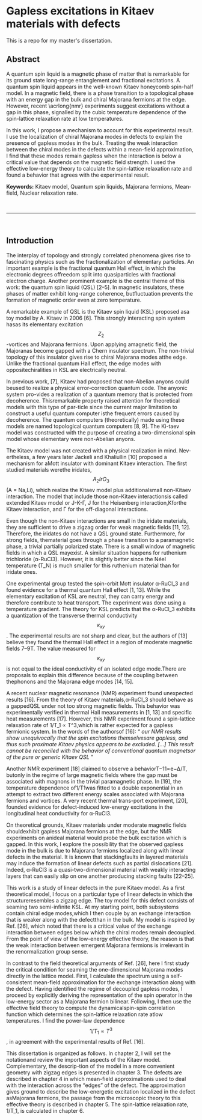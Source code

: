 # Gapless excitations in Kitaev materials with defects

This is a repo for my master's dissertation.



## Abstract

A quantum spin liquid is a magnetic phase of matter that is remarkable for its ground state long-range entanglement and fractional excitations. 
A  quantum spin liquid  appears in the well-known Kitaev honeycomb spin-half model. 
In a magnetic field, there is a phase transition to a topological phase with an energy gap in the bulk and chiral Majorana fermions at the edge. 
However, recent \acrlong{nmr} experiments suggest excitations without a gap in this phase, signalled by the cubic temperature dependence of the spin-lattice relaxation 
rate at low temperatures. 

In this work, I propose a mechanism to account for this experimental result. 
I use the localization of chiral Majorana modes in defects to explain the presence of gapless modes in the bulk. 
Treating the weak interaction between the chiral modes in the defects within a mean-field approximation, 
I find that these modes remain gapless when the interaction is below a critical value that depends on the magnetic field strength. 
I used the effective low-energy theory to calculate the spin-lattice relaxation rate and found a behavior that agrees with the experimental result.

**Keywords:** Kitaev model, Quantum spin liquids, Majorana fermions, Mean-field, Nuclear relaxation rate.

<br>
<hr>
<br>

## Introduction

The  interplay  of  topology  and  strongly  correlated  phenomena  gives  rise  to  fascinating physics such as the fractionalization of elementary particles.  An important example  is  the  fractional  quantum  Hall  effect,  in  which  the  electronic  degrees  offreedom split into quasiparticles with fractional electron charge.  Another prominent example  is  the  central  theme  of  this  work:  the  quantum  spin  liquid  (QSL)  [2–5]. In  magnetic  insulators,  these  phases  of  matter  exhibit  long-range  coherence,  butfluctuation prevents the formation of magnetic order even at zero temperature.

A  remarkable  example  of  QSL  is  the  Kitaev  spin  liquid  (KSL)  proposed  asa  toy  model  by  A.  Kitaev  in  2006  [6].   This  strongly  interacting  spin  system  hasas its elementary excitation $$Z_2$$-vortices and Majorana fermions.  Upon applying amagnetic  field,  the  Majoranas  become  gapped  with  a  Chern  insulator  spectrum. The  non-trivial  topology  of  this  insulator  gives  rise  to  chiral  Majorana  modes  atthe edge.  Unlike the fractional quantum Hall effect, the edge modes with oppositechiralities in KSL are electrically neutral. 

In previous work, [7], Kitaev had proposed that non-Abelian anyons could beused to realize a physical error-correction quantum code.  The anyonic system pro-vides a realization of a quantum memory that is protected from decoherence.  Thisremarkable property raised attention for theoretical models with this type of par-ticle since the current major limitation to construct a useful quantum computer isthe frequent errors caused by decoherence.  The quantum computers (theoretically) made using these models are named topological quantum computers [8, 9].  The Ki-taev  model  was  constructed  with  the  purpose  of  creating  a  two-dimensional spin model whose elementary were non-Abelian anyons.

The Kitaev model was not created with a physical realization in mind.  Nev-ertheless, a few years later Jackeli and Khaliullin [10] proposed a mechanism for aMott insulator with dominant Kitaev interaction.  The first studied materials werethe iridates,  $$A_2IrO_3$$ (A = Na,Li),  which realize the Kitaev model plus additionalsmall non-Kitaev interaction.  The model that include those non-Kitaev interactionsis called extended  Kitaev  model or J-K-Γ, J for the Heisenberg interaction,Kforthe Kitaev interaction, and Γ for the off-diagonal interactions.

Even though the non-Kitaev interactions are small in the iridate materials, they are  sufficient  to  drive  a  zigzag  order  for  weak  magnetic  fields  [11, 12].   Therefore, the  iridates  do  not  have  a  QSL  ground  state.   Furthermore,  for  strong  fields,  thematerial goes through a phase transition to a paramagnetic phase, a trivial partially polarized state.  There is a small window of magnetic fields in which a QSL mayexist.  A similar situation happens for ruthenium trichloride (α-RuCl3).  However, it is slightly better since the Néel temperature (T_N) is much smaller for this ruthenium material than for iridate ones.

One experimental group tested the spin-orbit Mott insulator α-RuCl_3 and found evidence for a thermal quantum Hall effect [1, 13].  While the elementary excitation of KSL are neutral, they can carry energy and therefore contribute to heat transport. The experiment was done using a temperature gradient. The theory for KSL predicts that the α-RuCl_3 exhibits a quantization of the transverse thermal conductivity $$κ_{xy}$$. The experimental results are not sharp and clear, but the authors of [13] believe they found the thermal Hall effect in a region of moderate magnetic fields 7–9T. The value measured for $$κ_{xy}$$ is not equal to the ideal conductivity of an isolated edge mode.There are proposals to explain this difference because of the coupling between thephonons and the Majorana edge modes [14, 15]. 

A recent nuclear magnetic resonance (NMR) experiment found unexpected results [16].  From the theory of Kitaev materials,α-RuCl_3 should behave as a gappedQSL under not too strong magnetic fields.  This behavior was experimentally verified in thermal Hall measurements in [1, 13] and specific heat measurements [17]. However,  this NMR experiment found a spin-lattice relaxation rate of 1/T_1 ∝ T^3,which is rather expected for a gapless fermionic system.  In the words of the authorsof [16]:  <q> *our  NMR  results  show  unequivocally  that  the  spin  excitations  themselvesare  gapless,  and  thus  such  proximate  Kitaev  physics  appears  to  be  excluded. [...]  This result cannot be reconciled with the behavior of conventional quantum magnetsor of the pure or generic Kitaev QSL* </q>

Another NMR experiment [18] claimed to observe a behaviorT−11∝e−∆/T, butonly in the regime of large magnetic fields where the gap must be associated with magnons in the trivial paramagnetic phase.  In [19], the temperature dependence of1/T1was fitted to a double exponential in an attempt to extract two different energy scales associated with Majorana fermions and vortices.  A very recent thermal trans-port experiment, [20], founded evidence for defect-induced low-energy excitations in the longitudinal heat conductivity for α-RuCl3.

On theoretical grounds, Kitaev materials under moderate magnetic fields shouldexhibit  gapless  Majorana  fermions  at  the  edge,  but  the  NMR  experiments  on  anideal  material  would  probe  the  bulk  excitation  which  is  gapped.   In  this  work,  I explore the possibility that the observed gapless mode in the bulk is due to Majorana fermions localized along with linear defects in the material. It is known that stackingfaults in layered materials may induce the formation of linear defects such as partial dislocations [21].  Indeed, α-RuCl3 is a quasi-two-dimensional material with weakly interacting layers that can easily slip on one another producing stacking faults [22–25].

This  work  is  a  study  of  linear  defects  in  the  pure  Kitaev  model.   As  a  first theoretical model, I focus on a particular type of linear defects in which the structureresembles a zigzag edge.  The toy model for this defect consists of seaming two semi-infinite  KSL.  At  my  starting  point,  both  subsystems  contain  chiral  edge  modes,which I then couple by an exchange interaction that is weaker along with the defectthan  in  the  bulk.   My  model  is  inspired  by  Ref.  [26],  which  noted  that  there  is a  critical  value  of  the  exchange  interaction  between  edges  below  which  the  chiral modes remain decoupled.  From the point of view of the low-energy effective theory, the  reason  is  that  the  weak  interaction  between  emergent  Majorana  fermions  is irrelevant in the renormalization group sense.

In  contrast  to  the  field  theoretical  arguments  of  Ref.  [26],  here  I  first  study the critical condition for seaming the one-dimensional Majorana modes directly in the  lattice  model.   First,  I  calculate  the  spectrum  using  a  self-consistent  mean-field  approximation  for  the  exchange  interaction  along  with  the  defect.   Having identified the regime of decoupled gapless modes, I proceed by explicitly deriving the representation of the spin operator in the low-energy sector as a Majorana fermion bilinear. Following, I then use the effective field theory to compute the dynamicalspin-spin correlation function which determines the spin-lattice relaxation rate atlow temperatures.  I find the power-law dependence $$1/T_1 ∝ T^3$$, in agreement with the experimental results of Ref. [16].

This dissertation is organized as follows.  In chapter 2, I will set the notationand review the important aspects of the Kitaev model.  Complementary, the descrip-tion of the model in a more convenient geometry with zigzag edges is presented in chapter 3.  The defects are described in chapter 4 in which mean-field approximationis used to deal with the interaction across the <q>edges</q> of the defect.  The approximation gives ground to describe the low-energetic excitation localized in the defect asMajorana fermions, the passage from the microscopic theory to this effective theory is  described  in  chapter  5.   The  spin-lattice  relaxation  rate,  1/T_1,  is  calculated  in chapter 6.






